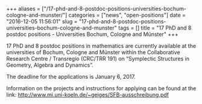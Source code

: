+++
aliases = ["/17-phd-and-8-postdoc-positions-universities-bochum-cologne-and-munster/"]
categories = ["news", "open-positions"]
date = "2016-12-05 11:56:01"
slug = "17-phd-and-8-postdoc-positions-universities-bochum-cologne-and-munster"
tags = []
title = "17 PhD and 8 postdoc positions - Universities Bochum, Cologne and Münster"
+++

17 PhD and 8 postdoc positions in mathematics are currently available at
the universities of Bochum, Cologne and Münster within the Collaborative
Research Centre / Transregio (CRC/TRR 191) on “Symplectic Structures in
Geometry, Algebra and Dynamics”.

The deadline for the applications is January 6, 2017.

Information on the projects and instructions for applying can be found
at the link: <http://www.mi.uni-koeln.de/~geiges/SFB-ausschreibung.pdf>

 
